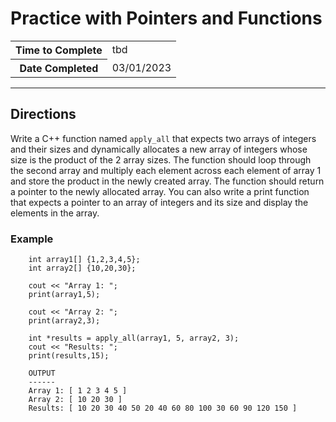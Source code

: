 # Practice with Pointers and Functions

<table>
<tr>
<th>Time to Complete</th>
<td>tbd</td>
</tr>
<tr>
<th>Date Completed</th>
<td>03/01/2023</td>
</tr>
</table>

<hr />

## Directions

Write a C++ function named `apply_all` that expects two arrays of integers and their sizes and dynamically allocates a new array of integers whose size is the product of the 2 array sizes.  The function should loop through the second array and multiply each element across each element of array 1 and store the product in the newly created array.  The function should return a pointer to the newly allocated array.  You can also write a print function that expects a pointer to an array of integers and its size and display the elements in the array.

### Example

```
    int array1[] {1,2,3,4,5};
    int array2[] {10,20,30};

    cout << "Array 1: ";
    print(array1,5);

    cout << "Array 2: ";
    print(array2,3);

    int *results = apply_all(array1, 5, array2, 3);
    cout << "Results: ";
    print(results,15);
```
```
    OUTPUT
    ------
    Array 1: [ 1 2 3 4 5 ]
    Array 2: [ 10 20 30 ]
    Results: [ 10 20 30 40 50 20 40 60 80 100 30 60 90 120 150 ]
```
